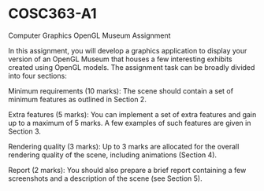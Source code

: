 # COSC363-A1
Computer Graphics OpenGL Museum Assignment

In this assignment, you will develop a graphics application to display your version of an OpenGL Museum that houses a few interesting exhibits created using OpenGL models.
The assignment task can be broadly divided into four sections:

Minimum requirements (10 marks): The scene should contain a set of minimum features as outlined in Section 2.

Extra features (5 marks): You can implement a set of extra features and gain up to a maximum of 5 marks. A few examples of such features are given in Section 3.

Rendering quality (3 marks): Up to 3 marks are allocated for the overall rendering quality of the scene, including animations (Section 4).

Report (2 marks): You should also prepare a brief report containing a few screenshots and a description of the scene (see Section 5).
